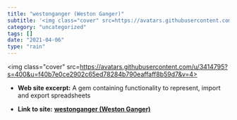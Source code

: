 ```yaml
---
title: "westonganger (Weston Ganger)"
subtitle: '<img class="cover" src=https://avatars.githubusercontent.com/u/3414795?s=400&u=f40b7e0ce2902c65ed782...'
category: "uncategorized"
tags: []
date: "2021-04-06"
type: "rain"
---
```

<img class="cover" src=https://avatars.githubusercontent.com/u/3414795?s=400&u=f40b7e0ce2902c65ed78284b790eaffaff8b59d7&v=4>



* **Web site excerpt:** A gem containing functionality to represent, import and export spreadsheets

* **Link to site:** **[westonganger (Weston Ganger)](https://github.com/westonganger)**